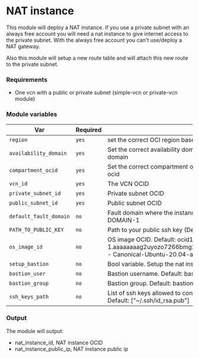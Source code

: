 # NAT instance

This module will deploy a NAT instance. If you use a private subnet with an always free account you will need a nat instance to give internet access to the private subnet. With the always free account you can't use/deploy a NAT gateway.

Also this module will setup a new route table and will attach this new route to the private subnet.

### Requirements

* One vcn with a public or private subnet (simple-vcn or private-vcn module)

### Module variables

| Var   | Required | Desc |
| ------- | ------- | ----------- |
| `region`       | `yes`       | set the correct OCI region based on your needs  |
| `availability_domain` | `yes`        | Set the correct availability domain. See [how](../README.md#how-to-find-the-availability-doamin-name) to find the availability domain|
| `compartment_ocid` | `yes`        | Set the correct compartment ocid. See [how](../README.md#oracle-provider-setup) to find the compartment ocid |
| `vcn_id`  | `yes`  | The VCN OCID |
| `private_subnet_id` | `yes`        | Private subnet OCID |
| `public_subnet_id` | `yes`        | Public subnet OCID |
| `default_fault_domain`  | `no`  | Fault domain where the instance will be deployed. Default: FAULT-DOMAIN-1 |
| `PATH_TO_PUBLIC_KEY` | `no`        | Path to your public ssh key (Default: "~/.ssh/id_rsa.pub) |
| `os_image_id`  | `no`  | OS image OCID. Default: ocid1.image.oc1.eu-zurich-1.aaaaaaaag2uyozo7266bmg26j5ixvi42jhaujso2pddpsigtib6vfnqy5f6q - Canonical-Ubuntu-20.04-aarch64-2022.01.18-0 |
| `setup_bastion`  | `no`  | Bool variable. Setup the nat instance as bastion host. Default: true |
| `bastion_user`  | `no`  | Bastion username. Default: bastion |
| `bastion_group`  | `no`  | Bastion group. Default: bastion |
| `ssh_keys_path`  | `no`  | List of ssh keys allowed to connect to the nat instance as bastion user. Default: ["~/.ssh/id_rsa.pub"] |


### Output

The module will output:

* nat_instance_id, NAT instance OCID
* nat_instance_public_ip, NAT instance public ip
